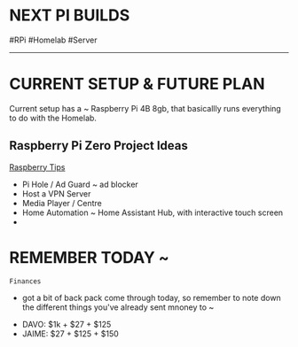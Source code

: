 # NEXT PI BUILDS
#RPi #Homelab #Server
- - -

# CURRENT SETUP & FUTURE PLAN

Current setup has a ~ Raspberry Pi 4B 8gb, that basicallly runs everything to do with the Homelab.


## Raspberry Pi Zero Project Ideas

[Raspberry Tips](https://tinyurl.com/yo7vhe7n)

* Pi Hole / Ad Guard ~ ad blocker
* Host a VPN Server
* Media Player / Centre
* Home Automation ~ Home Assistant Hub, with interactive touch screen
* 





# REMEMBER TODAY ~ 

`Finances`
- got a bit of back pack come through today, so remember to note down the different things you've already sent mnoney to ~ 

* DAVO: $1k + $27 + $125
* JAIME: $27 + $125 + $150


